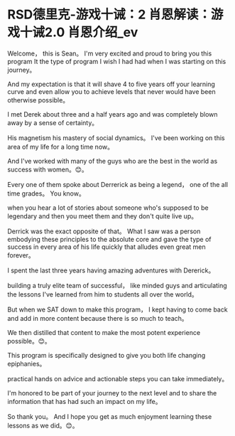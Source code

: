# RSD德里克-游戏十诫：2 肖恩解读：游戏十诫2.0 肖恩介绍_ev

Welcome， this is Sean。 I'm very excited and proud to bring you this program It the type of program I wish I had had when I was starting on this journey。

 And my expectation is that it will shave 4 to five years off your learning curve and even allow you to achieve levels that never would have been otherwise possible。

 I met Derek about three and a half years ago and was completely blown away by a sense of certainty。

 His magnetism his mastery of social dynamics。 I've been working on this area of my life for a long time now。

 And I've worked with many of the guys who are the best in the world as success with women。😊。

Every one of them spoke about Derrerick as being a legend， one of the all time grades。 You know。

 when you hear a lot of stories about someone who's supposed to be legendary and then you meet them and they don't quite live up。

 Derrick was the exact opposite of that。 What I saw was a person embodying these principles to the absolute core and gave the type of success in every area of his life quickly that alludes even great men forever。

I spent the last three years having amazing adventures with Dererick。

  building a truly elite team of successful， like minded guys and articulating the lessons I've learned from him to students all over the world。

 But when we SAT down to make this program， I kept having to come back and add in more content because there is so much to teach。

 We then distilled that content to make the most potent experience possible。😊。

This program is specifically designed to give you both life changing epiphanies。

 practical hands on advice and actionable steps you can take immediately。

 I'm honored to be part of your journey to the next level and to share the information that has had such an impact on my life。

 So thank you。 And I hope you get as much enjoyment learning these lessons as we did。😊。

